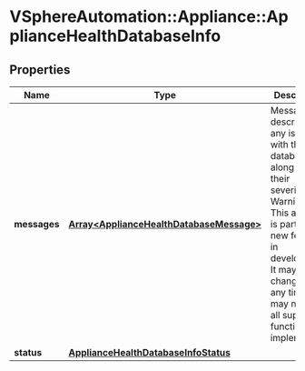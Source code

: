# VSphereAutomation::Appliance::ApplianceHealthDatabaseInfo

## Properties
Name | Type | Description | Notes
------------ | ------------- | ------------- | -------------
**messages** | [**Array&lt;ApplianceHealthDatabaseMessage&gt;**](ApplianceHealthDatabaseMessage.md) | Messages describing any issues with the database, along with their severity. Warning: This attribute is part of a new feature in development. It may be changed at any time and may not have all supported functionality implemented. | 
**status** | [**ApplianceHealthDatabaseInfoStatus**](ApplianceHealthDatabaseInfoStatus.md) |  | 


